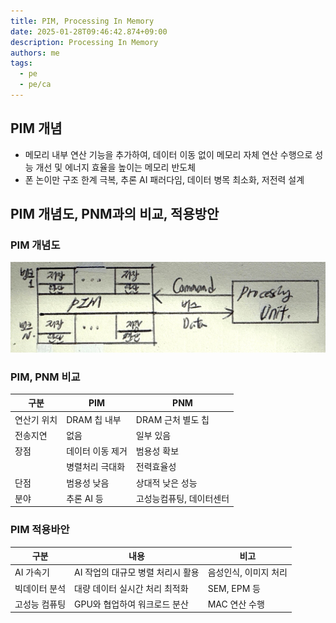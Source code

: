 ```yaml
---
title: PIM, Processing In Memory
date: 2025-01-28T09:46:42.874+09:00
description: Processing In Memory
authors: me
tags:
  - pe
  - pe/ca
---
```


## PIM 개념

- 메모리 내부 연산 기능을 추가하여, 데이터 이동 없이 메모리 자체 연산 수행으로 성능 개선 및 에너지 효율을 높이는 메모리 반도체
- 폰 논이만 구조 한계 극복, 추론 AI 패러다임, 데이터 병목 최소화, 저전력 설계

## PIM 개념도, PNM과의 비교, 적용방안

### PIM 개념도

![pim](./assets/pim.jpg)

### PIM, PNM 비교

| 구분 | PIM | PNM |
| --- | --- | --- |
| 연산기 위치 | DRAM 칩 내부 | DRAM 근처 별도 칩 |
| 전송지연 | 없음 | 일부 있음 |
| 장점 | 데이터 이동 제거 | 범용성 확보 |
| | 병렬처리 극대화 | 전력효율성 |
| 단점 | 범용성 낮음 | 상대적 낮은 성능 |
| 분야 | 추론 AI 등 | 고성능컴퓨팅, 데이터센터 |

### PIM 적용바안

| 구분 | 내용 | 비고 |
| --- | --- | --- |
| AI 가속기 | AI 작업의 대규모 병렬 처리시 활용 | 음성인식, 이미지 처리 |
| 빅데이터 분석 | 대량 데이터 실시간 처리 최적화 | SEM, EPM 등 |
| 고성능 컴퓨팅 | GPU와 협업하여 워크로드 분산 | MAC 연산 수행 |
